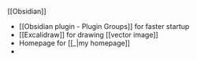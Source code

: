 [[Obsidian]]

- [[Obsidian plugin - Plugin Groups]] for faster startup
- [[Excalidraw]] for drawing [[vector image]]
- Homepage for [[_|my homepage]]
- 
